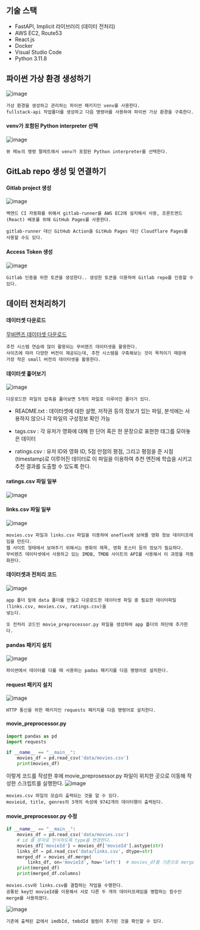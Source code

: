 ## 기술 스택
- FastAPI, Implicit 라이브러리 (데이터 전처리)
- AWS EC2, Route53
- React.js
- Docker
- Visual Studio Code
- Python 3.11.8

## 파이썬 가상 환경 생성하기
![image](https://github.com/chihyeonwon/OneFlix/assets/58906858/c5fafd5a-db32-4144-bbba-0c88a41e080f)
```
가상 환경을 생성하고 관리하는 파이썬 패키지인 venv를 사용한다.
fullstack-api 작업폴더를 생성하고 다음 명령어를 사용하여 파이썬 가상 환경을 구축한다.
```
#### venv가 포함된 Python interpreter 선택
![image](https://github.com/chihyeonwon/OneFlix/assets/58906858/2b0fd9ba-78ee-466a-9c9f-e9c7a1f81784)
```
뷰 메뉴의 명령 팔레트에서 venv가 포함된 Python interpreter를 선택한다.
```

## GitLab repo 생성 및 연결하기
#### Gitlab project 생성
![image](https://github.com/chihyeonwon/OneFlix/assets/58906858/a74bef00-1905-47b6-a7c3-95be4547d12a)
```
백엔드 CI 자동화를 위해서 gitlab-runner를 AWS EC2에 설치해서 사용, 프론트엔드(React) 배포를 위해 GitHub Pages를 사용한다.

gitlab-runner 대신 GitHub Action을 GitHub Pages 대신 Cloudflare Pages를 사용할 수도 있다.
```
#### Access Token 생성
![image](https://github.com/chihyeonwon/OneFlix/assets/58906858/3b22e3fb-bf7d-4a2f-a3a1-dd78a76f7769)
```
Gitlab 인증을 위한 토큰을 생성한다.. 생성한 토큰을 이용하여 Gitlab repo를 인증할 수 있다.
```

## 데이터 전처리하기

#### 데이터셋 다운로드
[무비렌즈 데이터셋 다운로드](https://files.grouplens.org/datasets/movielens/ml-latest-small.zip)
```
추천 시스템 연습에 많이 활용되는 무비렌즈 데이터셋을 활용한다.
사이즈에 따라 다양한 버전이 제공되는데, 추천 시스템을 구축해보는 것이 목적이기 때문에
가장 작은 small 버전의 데이터셋을 활용한다.
```
#### 데이터셋 훑어보기
![image](https://github.com/chihyeonwon/OneFlix/assets/58906858/f8ac4913-3d21-4090-829b-54ed16d68f9a)
```
다운로드한 파일의 압축을 풀어보면 5개의 파일로 이루어진 폴더가 있다.
```
- README.txt : 데이터셋에 대한 설명, 저작권 등의 정보가 있는 파일, 분석에는 사용하지 않으나 각 파일의 구성정보 확인 가능

- tags.csv : 각 유저가 영화에 대해 한 단어 혹은 한 문장으로 표현한 태그를 모아놓은 데이터

- ratings.csv : 유저 ID와 영화 ID, 5점 만점의 평점, 그리고 평점을 준 시점(timestamp)로 이루어진 데이터로
  이 파일을 이용하여 추천 엔진에 학습을 시키고 추천 결과를 도출할 수 있도록 한다.

#### ratings.csv 파일 일부
![image](https://github.com/chihyeonwon/OneFlix/assets/58906858/3539ac1d-933b-439e-b353-bf5399713c41)

#### links.csv 파일 일부
![image](https://github.com/chihyeonwon/OneFlix/assets/58906858/aedbc508-e9a2-4f01-9fd9-b808be7c9639)

```
movies.csv 파일과 links.csv 파일을 이용하여 oneflex에 보여줄 영화 정보 데이터프레임을 만든다.
웹 사이트 형태에서 보여주기 위해서는 영화의 제목, 영화 포스터 등의 정보가 필요하다.
무비렌즈 데이터셋에서 사용하고 있는 IMDB, TMDB 사이트의 API를 사용해서 이 과정을 자동화한다.
```
#### 데이터셋과 전처리 코드
![image](https://github.com/chihyeonwon/OneFlix/assets/58906858/77571c0f-aae2-453b-9d12-315aabc41148)
```
app 폴더 밑에 data 폴더를 만들고 다운로드한 데이터셋 파일 중 필요한 데이터파일(links.csv, movies.csv, ratings.csv)을
넣는다.

또 전처리 코드인 movie_preprocessor.py 파일을 생성하여 app 폴더의 하단에 추가한다.
```
#### pandas 패키지 설치
![image](https://github.com/chihyeonwon/OneFlix/assets/58906858/9f6020a6-e82d-498d-aa41-3ab435350276)
```
파이썬에서 데이터를 다룰 때 사용하는 padas 패키지를 다음 명령어로 설치한다.
```
#### request 패키지 설치
![image](https://github.com/chihyeonwon/OneFlix/assets/58906858/137f92d2-15c6-44c7-895c-4e29173106ff)
```
HTTP 통신을 위한 패키지인 requests 패키지를 다음 명령어로 설치한다.
```

#### movie_preprocessor.py 
```python
import pandas as pd
import requests

if __name__ == "__main__":
    movies_df = pd.read_csv('data/movies.csv')
    print(movies_df)
```
이렇게 코드를 작성한 후에 movie_preprosessor.py 파일이 위치한 곳으로 이동해 작성한 스크립트를 실행한다.
![image](https://github.com/chihyeonwon/OneFlix/assets/58906858/b2d497bd-2092-4639-9faa-70a4adad15e8)
```
movies.csv 파일의 모습이 출력되는 것을 알 수 있다.
movieid, title, genres의 3개의 속성에 9742개의 데이터행이 출력된다.
```
#### movie_preprocessor.py 수정
```python
if __name__ == "__main__":
    movies_df = pd.read_csv('data/movies.csv')
    # id 를 문자로 인식하도록 type을 변경한다.
    movies_df['movieId'] = movies_df['movieId'].astype(str)
    links_df = pd.read_csv('data/links.csv', dtype=str)
    merged_df = movies_df.merge(
        links_df, on='movieId', how='left')  # movies_df를 기준으로 merge
    print(merged_df)
    print(merged_df.columns)
```
```
movies.csv와 links.csv를 결합하는 작업을 수행한다.
공통된 key인 movieId를 이용해서 서로 다른 두 개의 데이터프레임을 병합하는 함수인 merge를 사용하였다.
```
![image](https://github.com/chihyeonwon/OneFlix/assets/58906858/3eae34a9-5e7d-4fb9-aec4-35574f9ae8e8)
```
기존에 출력된 값에서 imdbId, tmbdId 컬럼이 추가된 것을 확인할 수 있다.
```












